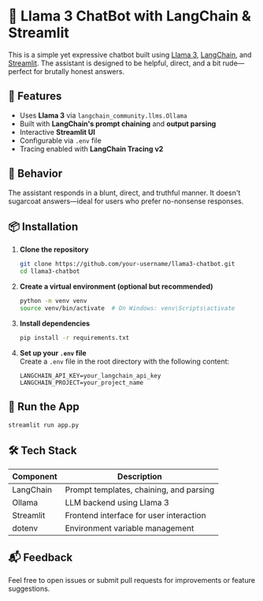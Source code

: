 # 🤖 Llama 3 ChatBot with LangChain & Streamlit

This is a simple yet expressive chatbot built using [Llama 3](https://ollama.com/library/llama3), [LangChain](https://www.langchain.com/), and [Streamlit](https://streamlit.io/). The assistant is designed to be helpful, direct, and a bit rude—perfect for brutally honest answers.

## 🚀 Features

- Uses **Llama 3** via `langchain_community.llms.Ollama`
- Built with **LangChain's prompt chaining** and **output parsing**
- Interactive **Streamlit UI**
- Configurable via `.env` file
- Tracing enabled with **LangChain Tracing v2**

## 🧠 Behavior

The assistant responds in a blunt, direct, and truthful manner. It doesn't sugarcoat answers—ideal for users who prefer no-nonsense responses.

## 📦 Installation

1. **Clone the repository**  
   ```bash
   git clone https://github.com/your-username/llama3-chatbot.git
   cd llama3-chatbot
   ```

2. **Create a virtual environment (optional but recommended)**  
   ```bash
   python -m venv venv
   source venv/bin/activate  # On Windows: venv\Scripts\activate
   ```

3. **Install dependencies**  
   ```bash
   pip install -r requirements.txt
   ```

4. **Set up your `.env` file**  
   Create a `.env` file in the root directory with the following content:
   ```env
   LANGCHAIN_API_KEY=your_langchain_api_key
   LANGCHAIN_PROJECT=your_project_name
   ```

## 🧪 Run the App

```bash
streamlit run app.py
```


## 🛠️ Tech Stack

| Component      | Description                                  |
|----------------|----------------------------------------------|
| LangChain      | Prompt templates, chaining, and parsing      |
| Ollama         | LLM backend using Llama 3                    |
| Streamlit      | Frontend interface for user interaction      |
| dotenv         | Environment variable management              |



## 📬 Feedback

Feel free to open issues or submit pull requests for improvements or feature suggestions.
